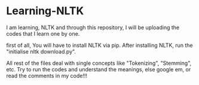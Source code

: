 # Learning-NLTK
I am learning, NLTK and through this repository, I will be uploading the codes that I learn one by one.

first of all, You will have to install NLTK via pip.
After installing NLTK, run the "initialise nltk download.py".

All rest of the files deal with single concepts like "Tokenizing", "Stemming", etc.
Try to run the codes and understand the meanings, else google em, or read the comments in my code!!!
